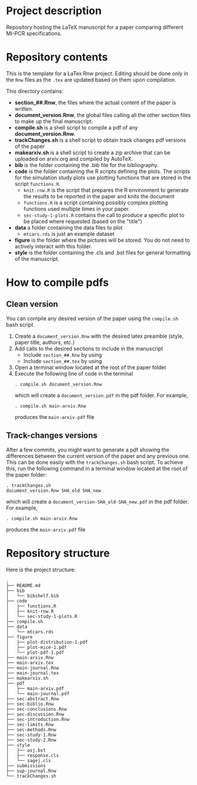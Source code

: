 # Project description

Repository hosting the LaTeX manuscript for a paper comparing different MI-PCR specifications.

# Repository contents

This is the template for a LaTex Rnw project. Editing should be done only in the `Rnw` files as the `.tex` are updated based on them upon compilation. 

This directory contains:
- **section_##.Rnw**, the files where the actual content of the paper is written.
- **document_version.Rnw**, the global files calling all the other section files to make up the final manuscript.
- **compile.sh** is a shell script to compile a pdf of any **document_version.Rnw**.
- **trackChanges.sh** is a shell script to obtain track changes pdf versions of the paper
- **makearxiv.sh** is a shell script to create a zip archive that can be uploaded on arxiv.org and compiled by AutoTeX.
- **bib** is the folder containing the .bib file for the bibliography.
- **code** is the folder containing the R scripts defining the plots.
  The scripts for the simulation study plots use plotting functions that are stored in the script `functions.R`.
  - `knit-rnw.R` is the script that prepares the R environment to generate the results to be reported in the paper and knits the document
  - `functions.R` is a script containing possibly complex plotting functions used multiple times in your paper.
  - `sec-study-1-plots.R` contains the call to produce a specific plot to be placed where requested (based on the "title")
- **data** a folder containing the data files to plot
  - `mtcars.rds` is just an example dataset
- **figure** is the folder where the pictures will be stored. You do not need to actively interact with this folder.
- **style** is the folder containing the .cls and .bst files for general formatting of the manuscript.

# How to compile pdfs

## Clean version
You can compile any desired version of the paper using the `compile.sh` bash script.

1. Create a `document_version.Rnw` with the desired latex preamble (style, paper title, authors, etc.)
2. Add calls to the desired sections to include in the manuscript
    - Include `section_##.Rnw` by using
    - Include `section_##.tex` by using
3. Open a terminal window located at the root of the paper folder
4. Execute the following line of code in the terminal
    <pre><code>. compile.sh document_version.Rnw</code></pre>
    which will create a `document_version.pdf` in the pdf folder.
    For example,
    <pre><code>. compile.sh main-arxiv.Rnw</code></pre>
    produces the `main-arxiv.pdf` file
## Track-changes versions

After a few commits, you might want to generate a pdf showing the differences between the current version of the paper and any previous one. This can be done easily with the `trackChanges.sh` bash script. To achieve this, run the following command in a terminal window located at the root of the paper folder:
    <pre><code>. trackChanges.sh document_version.Rnw SHA_old SHA_new </code></pre>
    which will create a `document_version-SHA_old-SHA_new.pdf` in the pdf folder.
    For example,
    <pre><code>. compile.sh main-arxiv.Rnw </code></pre>
    produces the `main-arxiv.pdf` file


# Repository structure

Here is the project structure:
```
.
├── README.md
├── bib
│   └── bibshelf.bib
├── code
│   ├── functions.R
│   ├── knit-rnw.R
│   └── sec-study-1-plots.R
├── compile.sh
├── data
│   └── mtcars.rds
├── figure
│   ├── plot-distribution-1.pdf
│   ├── plot-mice-1.pdf
│   └── plot-pdf-1.pdf
├── main-arxiv.Rnw
├── main-arxiv.tex
├── main-journal.Rnw
├── main-journal.tex
├── makearxiv.sh
├── pdf
│   ├── main-arxiv.pdf
│   └── main-journal.pdf
├── sec-abstract.Rnw
├── sec-biblio.Rnw
├── sec-conclusions.Rnw
├── sec-discussion.Rnw
├── sec-introduction.Rnw
├── sec-limits.Rnw
├── sec-methods.Rnw
├── sec-study-1.Rnw
├── sec-study-2.Rnw
├── style
│   ├── asj.bst
│   ├── response.cls
│   └── sagej.cls
├── submissions
├── sup-journal.Rnw
└── trackChanges.sh
```